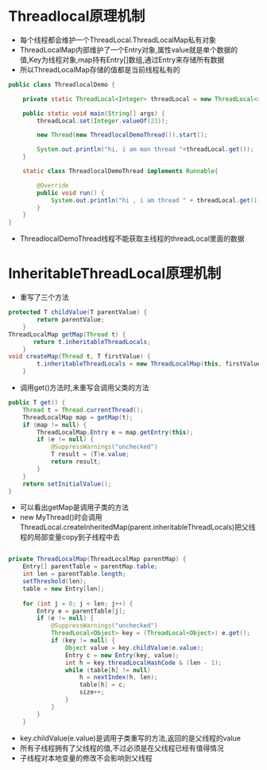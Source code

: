 # Threadlocal原理机制
* 每个线程都会维护一个ThreadLocal.ThreadLocalMap私有对象
* ThreadLocalMap内部维护了一个Entry对象,属性value就是单个数据的值,Key为线程对象,map持有Entry[]数组,通过Entry来存储所有数据
* 所以ThreadLocalMap存储的值都是当前线程私有的
```java
public class ThreadlocalDemo {

    private static ThreadLocal<Integer> threadLocal = new ThreadLocal<>();

    public static void main(String[] args) {
        threadLocal.set(Integer.valueOf(23));

        new Thread(new ThreadlocalDemoThread()).start();

        System.out.println("hi, i am man thread "+threadLocal.get());
    }

    static class ThreadlocalDemoThread implements Runnable{

        @Override
        public void run() {
            System.out.println("hi , i am thread " + threadLocal.get());
        }
    }
}
```
* ThreadlocalDemoThread线程不能获取主线程的threadLocal里面的数据
# InheritableThreadLocal原理机制
* 重写了三个方法
```java
protected T childValue(T parentValue) {
        return parentValue;
    }
ThreadLocalMap getMap(Thread t) {
       return t.inheritableThreadLocals;
    }
void createMap(Thread t, T firstValue) {
        t.inheritableThreadLocals = new ThreadLocalMap(this, firstValue);
    }
```
* 调用get()方法时,未重写会调用父类的方法
```java
public T get() {
    Thread t = Thread.currentThread();
    ThreadLocalMap map = getMap(t);
    if (map != null) {
        ThreadLocalMap.Entry e = map.getEntry(this);
        if (e != null) {
            @SuppressWarnings("unchecked")
            T result = (T)e.value;
            return result;
        }
    }
    return setInitialValue();
}
```
* 可以看出getMap是调用子类的方法
* new MyThread()时会调用ThreadLocal.createInheritedMap(parent.inheritableThreadLocals)把父线程的局部变量copy到子线程中去
```java

private ThreadLocalMap(ThreadLocalMap parentMap) {
    Entry[] parentTable = parentMap.table;
    int len = parentTable.length;
    setThreshold(len);
    table = new Entry[len];
 
    for (int j = 0; j < len; j++) {
        Entry e = parentTable[j];
        if (e != null) {
            @SuppressWarnings("unchecked")
            ThreadLocal<Object> key = (ThreadLocal<Object>) e.get();
            if (key != null) {
                Object value = key.childValue(e.value);
                Entry c = new Entry(key, value);
                int h = key.threadLocalHashCode & (len - 1);
                while (table[h] != null)
                    h = nextIndex(h, len);
                    table[h] = c;
                    size++;
                }
            }
        }
    }
```
* key.childValue(e.value)是调用子类重写的方法,返回的是父线程的value
* 所有子线程拥有了父线程的值,不过必须是在父线程已经有值得情况
* 子线程对本地变量的修改不会影响到父线程
